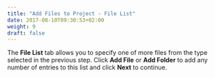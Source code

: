 ```yaml
---
title: "Add Files to Project - File List"
date: 2017-08-10T09:30:53+02:00
weight: 9
draft: false
---
```


The **File List** tab allows you to specify one of more files from the type selected in the previous step. 
Click **Add File** or **Add Folder** to add any number of entries to this list and click **Next** to continue.

